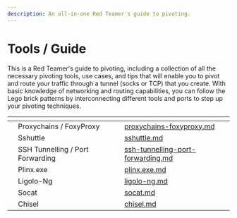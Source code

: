 ```yaml
---
description: An all-in-one Red Teamer's guide to pivoting.
---
```


# Tools / Guide

This is a Red Teamer's guide to pivoting, including a collection of all the necessary pivoting tools, use cases, and tips that will enable you to pivot and route your traffic through a tunnel (socks or TCP) that you create. With basic knowledge of networking and routing capabilities, you can follow the Lego brick patterns by interconnecting different tools and ports to step up your pivoting techniques.

<table data-view="cards"><thead><tr><th></th><th></th><th></th><th data-hidden data-card-target data-type="content-ref"></th></tr></thead><tbody><tr><td></td><td>Proxychains / FoxyProxy</td><td></td><td><a href="proxychains-foxyproxy.md">proxychains-foxyproxy.md</a></td></tr><tr><td></td><td>Sshuttle</td><td></td><td><a href="sshuttle.md">sshuttle.md</a></td></tr><tr><td></td><td>SSH Tunnelling / Port Forwarding</td><td></td><td><a href="ssh-tunnelling-port-forwarding.md">ssh-tunnelling-port-forwarding.md</a></td></tr><tr><td></td><td>Plinx.exe</td><td></td><td><a href="plinx.exe.md">plinx.exe.md</a></td></tr><tr><td></td><td>Ligolo-Ng</td><td></td><td><a href="ligolo-ng.md">ligolo-ng.md</a></td></tr><tr><td></td><td>Socat</td><td></td><td><a href="socat.md">socat.md</a></td></tr><tr><td></td><td>Chisel</td><td></td><td><a href="chisel.md">chisel.md</a></td></tr></tbody></table>
